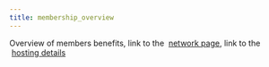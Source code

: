 ```yaml
---
title: membership_overview
---
```

Overview of members benefits, link to the  [network page](/about/network), link to the  [hosting details](/people/fellows)